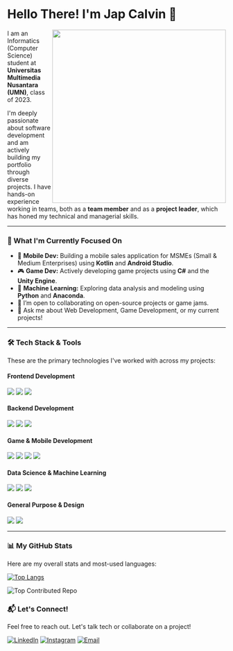 # Hello There! I'm Jap Calvin 👋

<img src="https://github-readme-stats.vercel.app/api?username=calvnvn&hide=prs,issues,stars&show_icons=true&theme=synthwave" align="right" width="400" />

I am an Informatics (Computer Science) student at **Universitas Multimedia Nusantara (UMN)**, class of 2023.

I'm deeply passionate about software development and am actively building my portfolio through diverse projects. I have hands-on experience working in teams, both as a **team member** and as a **project leader**, which has honed my technical and managerial skills.

---

### 🚀 What I'm Currently Focused On

- 🔭 **Mobile Dev:** Building a mobile sales application for MSMEs (Small & Medium Enterprises) using **Kotlin** and **Android Studio**.
- 🎮 **Game Dev:** Actively developing game projects using **C#** and the **Unity Engine**.
- 🧠 **Machine Learning:** Exploring data analysis and modeling using **Python** and **Anaconda**.
- 👯 I’m open to collaborating on open-source projects or game jams.
- 💬 Ask me about Web Development, Game Development, or my current projects!

---

### 🛠️ Tech Stack & Tools

These are the primary technologies I've worked with across my projects:

#### Frontend Development

<p>
  <img src="https://img.shields.io/badge/JavaScript-323330?style=for-the-badge&logo=javascript&logoColor=F7DF1E" />
  <img src="https://img.shields.io/badge/React-20232A?style=for-the-badge&logo=react&logoColor=61DAFB" />
  <img src="https://img.shields.io/badge/HTML5-E34F26?style=for-the-badge&logo=html5&logoColor=white" />
</p>

#### Backend Development

<p>
  <img src="https://img.shields.io/badge/PHP-777BB4?style=for-the-badge&logo=php&logoColor=white" />
  <img src="https://img.shields.io/badge/Laravel-FF2D20?style=for-the-badge&logo=laravel&logoColor=white" />
  <img src="https://img.shields.io/badge/MySQL-005C84?style=for-the-badge&logo=mysql&logoColor=white" />
</p>

#### Game & Mobile Development

<p>
  <img src="https://img.shields.io/badge/C%23-239120?style=for-the-badge&logo=csharp&logoColor=white" />
  <img src="https://img.shields.io/badge/Unity-100000?style=for-the-badge&logo=unity&logoColor=white" />
  <img src="https://img.shields.io/badge/Kotlin-B125EA?style=for-the-badge&logo=kotlin&logoColor=white" />
  <img src="https://img.shields.io/badge/Android%20Studio-3DDC84?style=for-the-badge&logo=androidstudio&logoColor=white" />
</p>

#### Data Science & Machine Learning

<p>
  <img src="https://img.shields.io/badge/Python-FFD43B?style=for-the-badge&logo=python&logoColor=blue" />
  <img src="https://img.shields.io/badge/Anaconda-44A833?style=for-the-badge&logo=anaconda&logoColor=white" />
  <img src="https://img.shields.io/badge/R-276DC3?style=for-the-badge&logo=r&logoColor=white" />
</p>

#### General Purpose & Design

<p>
  <img src="https://img.shields.io/badge/C-00599C?style=for-the-badge&logo=c&logoColor=white" />
  <img src="https://img.shields.io/badge/Figma-F24E1E?style=for-the-badge&logo=figma&logoColor=white" />
</p>

---

### 📊 My GitHub Stats

Here are my overall stats and most-used languages:

[![Top Langs](https://github-readme-stats.vercel.app/api/top-langs/?username=Calvnvn&layout=donut&theme=synthwave&hide_border=true&langs_count=8)](https://github.com/calvnvn/github-readme-stats)

![Top Contributed Repo](https://github-contributor-stats.vercel.app/api?username=calvnvn&theme=synthwave&title=Jap_Calvin's_GitHub_Contributor_Stats&hide_border=true&limit=5)

### 📬 Let's Connect!

Feel free to reach out. Let's talk tech or collaborate on a project!

[![LinkedIn](https://img.shields.io/badge/LinkedIn-0077B5?style=for-the-badge&logo=linkedin&logoColor=white)](https://www.linkedin.com/in/YOUR_LINKEDIN_USERNAME)
[![Instagram](https://img.shields.io/badge/Instagram-E4405F?style=for-the-badge&logo=instagram&logoColor=white)](https://www.instagram.com/calvnvn/)
[![Email](https://img.shields.io/badge/Email-D14836?style=for-the-badge&logo=gmail&logoColor=white)](mailto:jf.calvin20@gmail.com)
